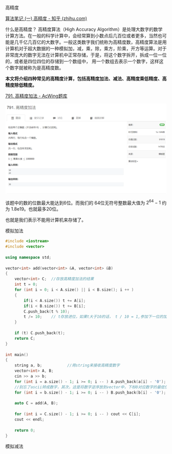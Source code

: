 高精度

[算法笔记 (一) 高精度 - 知乎 (zhihu.com)](https://zhuanlan.zhihu.com/p/275011916)

什么是高精度？
高精度算法（High Accuracy Algorithm）是处理大数字的数学计算方法。在一般的科学计算中，会经常算到小数点后几百位或者更多，当然也可能是几千亿几百亿的大数字。一般这类数字我们统称为高精度数，高精度算法是用计算机对于超大数据的一种模拟加，减，乘，除，乘方，阶乘，开方等运算。对于非常庞大的数字无法在计算机中正常存储，于是，将这个数字拆开，拆成一位一位的，或者是四位四位的存储到一个数组中， 用一个数组去表示一个数字，这样这个数字就被称为是高精度数。

**本文将介绍四种常见的高精度计算，包括高精度加法、减法、高精度乘低精度、高精度除低精度。**

[791. 高精度加法 - AcWing题库](https://www.acwing.com/problem/content/793/)

![1682608399468](高精度.assets/1682608399468.png)

该题中的数的位数最大能达到6位。而我们的 64位无符号整数最大值为 $2^{64}-1$ 约为 1.8e19。也就最多20位。

也就是我们表示不能用计算机来存储了。



模拟加法

```cpp
#include <iostream>
#include <vector>

using namespace std;

vector<int> add(vector<int> &A, vector<int> &B)
{
    vector<int> C;  //存放高精度加法的结果
    int t = 0;
    for (int i = 0; i < A.size() || i < B.size(); i ++ )
    {
        if(i < A.size()) t += A[i];
        if(i < B.size()) t += B[i];
        C.push_back(t % 10);
        t /= 10;    // t存放进位，如果t大于10的话， t / 10 = 1,参加下一位的加法
    }

    if (t) C.push_back(t);
    return C;
}

int main()
{
    string a, b;           //用string来接收高精度数字
    vector<int> A, B;
    cin >> a >> b;
    for (int i = a.size() - 1; i >= 0; i -- ) A.push_back(a[i] - '0');  
    //别忘了ascii转成数字，其次，这是将数字逆序放到vector中，下标0对应数字的最低位，即个位；
    for (int i = b.size() - 1; i >= 0; i -- ) B.push_back(b[i] - '0');

    auto C = add(A, B);

    for (int i = C.size() - 1; i >= 0; i -- ) cout << C[i];
    cout << endl;

    return 0;
}
```









模拟减法

```cpp

```



